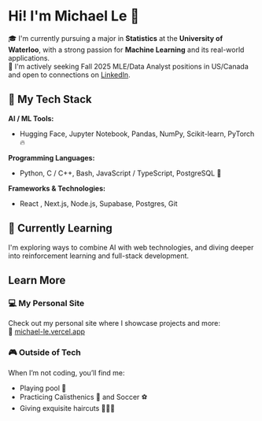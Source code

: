 #  Hi! I'm Michael Le 👋

🎓 I'm currently pursuing a major in **Statistics** at the **University of Waterloo**, with a strong passion for **Machine Learning** and its real-world applications. <br>
🔭 I'm actively seeking Fall 2025 MLE/Data Analyst positions in US/Canada and open to connections on [LinkedIn](https://www.linkedin.com/in/michaellehoang/).
## 🚀 My Tech Stack

**AI / ML Tools:**
- Hugging Face, Jupyter Notebook, Pandas, NumPy, Scikit-learn, PyTorch 🔥

**Programming Languages:**
- Python, C / C++, Bash, JavaScript / TypeScript, PostgreSQL 🐘

**Frameworks & Technologies:**
- React , Next.js, Node.js, Supabase, Postgres, Git

## 🌱 Currently Learning
I'm exploring ways to combine AI with web technologies, and diving deeper into reinforcement learning and full-stack development.

## Learn More

### 💻 My Personal Site
Check out my personal site where I showcase projects and more:  
🔗 [michael-le.vercel.app](https://michael-le.vercel.app/)

### 🎮 Outside of Tech
When I’m not coding, you’ll find me:
- Playing pool 🎱
- Practicing Calisthenics 💪 and Soccer ⚽
- Giving exquisite haircuts 💇🏻‍♂️



